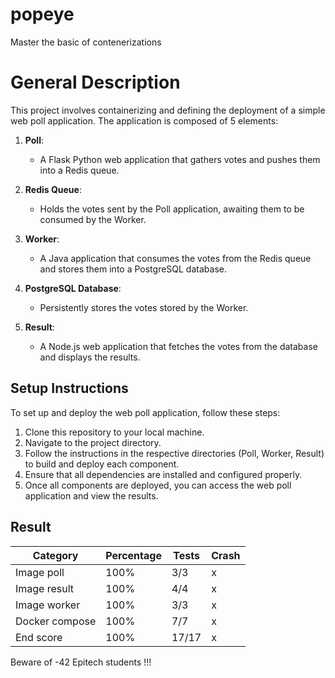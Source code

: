 # popeye
Master the basic of contenerizations
# General Description

This project involves containerizing and defining the deployment of a simple web poll application. The application is composed of 5 elements:

1. **Poll**: 
   - A Flask Python web application that gathers votes and pushes them into a Redis queue.

2. **Redis Queue**:
   - Holds the votes sent by the Poll application, awaiting them to be consumed by the Worker.

3. **Worker**: 
   - A Java application that consumes the votes from the Redis queue and stores them into a PostgreSQL database.

4. **PostgreSQL Database**:
   - Persistently stores the votes stored by the Worker.

5. **Result**:
   - A Node.js web application that fetches the votes from the database and displays the results.

## Setup Instructions

To set up and deploy the web poll application, follow these steps:

1. Clone this repository to your local machine.
2. Navigate to the project directory.
3. Follow the instructions in the respective directories (Poll, Worker, Result) to build and deploy each component.
4. Ensure that all dependencies are installed and configured properly.
5. Once all components are deployed, you can access the web poll application and view the results.

## Result
| Category                         | Percentage | Tests | Crash |
|----------------------------------|------------|-------|-------|
|  Image poll                      | 100%       | 3/3   | x     |
| Image result                     | 100%       | 4/4   | x     |
| Image worker                     | 100%       | 3/3   | x     |
| Docker compose                   | 100%       | 7/7   | x     |
| End score                        | 100%       | 17/17 | x     |

Beware of -42 Epitech students !!!
